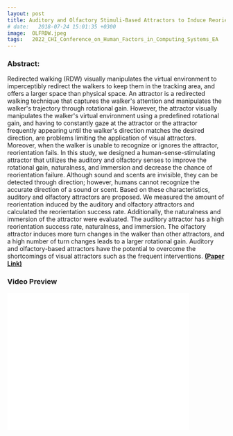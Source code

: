 ```yaml
---
layout: post
title: Auditory and Olfactory Stimuli-Based Attractors to Induce Reorientation in Virtual Reality Forward Redirected Walking
# date:   2018-07-24 15:01:35 +0300
image:  OLFRDW.jpeg
tags:   2022_CHI_Conference_on_Human_Factors_in_Computing_Systems_EA
---
```


### Abstract:

Redirected walking (RDW) visually manipulates the virtual environment to imperceptibly redirect the walkers to keep them in the tracking area, and offers a larger space than physical space. An attractor is a redirected walking technique that captures the walker's attention and manipulates the walker's trajectory through rotational gain. However, the attractor visually manipulates the walker's virtual environment using a predefined rotational gain, and having to constantly gaze at the attractor or the attractor frequently appearing until the walker's direction matches the desired direction, are problems limiting the application of visual attractors. Moreover, when the walker is unable to recognize or ignores the attractor, reorientation fails. In this study, we designed a human-sense-stimulating attractor that utilizes the auditory and olfactory senses to improve the rotational gain, naturalness, and immersion and decrease the chance of reorientation failure. Although sound and scents are invisible, they can be detected through direction; however, humans cannot recognize the accurate direction of a sound or scent. Based on these characteristics, auditory and olfactory attractors are proposed. We measured the amount of reorientation induced by the auditory and olfactory attractors and calculated the reorientation success rate. Additionally, the naturalness and immersion of the attractor were evaluated. The auditory attractor has a high reorientation success rate, naturalness, and immersion. The olfactory attractor induces more turn changes in the walker than other attractors, and a high number of turn changes leads to a larger rotational gain. Auditory and olfactory-based attractors have the potential to overcome the shortcomings of visual attractors such as the frequent interventions.
<a href="https://dl.acm.org/doi/abs/10.1145/3491101.3519719"><strong>(Paper Link)</strong></a>

### Video Preview
<iframe width="420" height="315" src="//www.youtube.com/embed/UQ-98FMUnq4" frameborder="0" allowfullscreen="allowfullscreen">&nbsp;</iframe>